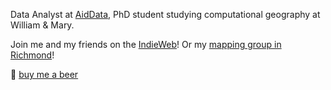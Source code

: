 Data Analyst at [AidData](https://www.aiddata.org/), PhD student studying computational geography at William & Mary.

Join me and my friends on the [IndieWeb](https://indieweb.org)! Or my [mapping group in Richmond](https://maprva.org)!

🍺 [buy me a beer](https://ko-fi.com/K3K4FC71R)
